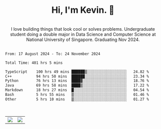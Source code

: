<!--
**kevin-pek/kevin-pek** is a ✨ _special_ ✨ repository because its `README.md` (this file) appears on your GitHub profile.

Here are some ideas to get you started:

- 🔭 I’m currently working on ...
- 🌱 I’m currently learning ...
- 👯 I’m looking to collaborate on ...
- 🤔 I’m looking for help with ...
- 💬 Ask me about ...
- 📫 How to reach me: ...
- 😄 Pronouns: ...
- ⚡ Fun fact: ...
-->
<div align="center">
  <h1>Hi, I'm Kevin. 👋</h1>
  <br />
  I love building things that look cool or solves problems. Undergraduate student doing a double major in Data Science and Computer Science at National University of Singapore. Graduating Nov 2024.
</div>
<br />
<!--START_SECTION:waka-->

```txt
From: 17 August 2024 - To: 24 November 2024

Total Time: 401 hrs 5 mins

TypeScript    100 hrs 49 mins ██████▒░░░░░░░░░░░░░░░░░░   24.82 %
C++           94 hrs 50 mins  ██████░░░░░░░░░░░░░░░░░░░   23.34 %
Python        76 hrs 13 mins  ████▓░░░░░░░░░░░░░░░░░░░░   18.76 %
Java          69 hrs 58 mins  ████▒░░░░░░░░░░░░░░░░░░░░   17.22 %
Markdown      18 hrs 27 mins  █░░░░░░░░░░░░░░░░░░░░░░░░   04.54 %
Bash          5 hrs 55 mins   ▒░░░░░░░░░░░░░░░░░░░░░░░░   01.46 %
Other         5 hrs 10 mins   ▒░░░░░░░░░░░░░░░░░░░░░░░░   01.27 %
```

<!--END_SECTION:waka-->
<br />
<table width="100%">
  <tr>
    <td align="left" width="50%">
      <img src="https://github-readme-stats-kevin-pek.vercel.app/api?username=kevin-pek&include_all_commits=true&count_private=true&theme=rose_pine" />
    </td>
    <td align="right" width="50%">
      <img src="https://github-readme-stats-kevin-pek.vercel.app/api/top-langs?username=kevin-pek&langs_count=10&hide_progress=true&theme=rose_pine" />
    </td>
  </tr>
</table>
